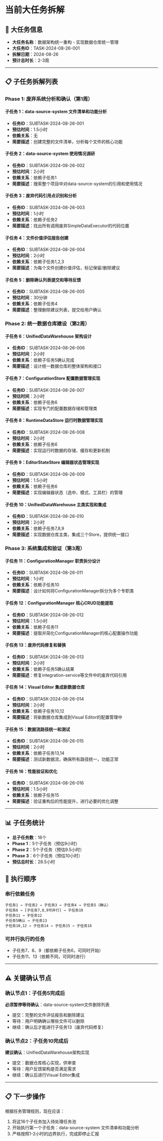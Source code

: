 # 当前大任务拆解

## 🎯 大任务信息
- **大任务名称**：数据架构统一重构 - 实现数据仓库统一管理
- **大任务ID**：TASK-2024-08-26-001
- **拆解日期**：2024-08-26
- **预计总时长**：2-3周

---

## 📋 子任务拆解列表

### **Phase 1: 废弃系统分析和确认（第1周）**

#### 子任务 1：data-source-system 文件清单和功能分析
- **任务ID**：SUBTASK-2024-08-26-001
- **预估时间**：1.5小时
- **依赖关系**：无
- **简要描述**：创建完整的文件清单，分析每个文件的核心功能

#### 子任务 2：data-source-system 使用情况调研
- **任务ID**：SUBTASK-2024-08-26-002  
- **预估时间**：2小时
- **依赖关系**：依赖子任务1
- **简要描述**：搜索整个项目中对data-source-system的引用和使用情况

#### 子任务 3：废弃代码引用点识别和分析
- **任务ID**：SUBTASK-2024-08-26-003
- **预估时间**：1小时
- **依赖关系**：依赖子任务2
- **简要描述**：找出所有调用废弃SimpleDataExecutor的代码位置

#### 子任务 4：文件价值评估报告创建
- **任务ID**：SUBTASK-2024-08-26-004
- **预估时间**：2小时
- **依赖关系**：依赖子任务1,2,3
- **简要描述**：为每个文件创建价值评估，标记保留/删除建议

#### 子任务 5：删除确认列表提交和等待反馈
- **任务ID**：SUBTASK-2024-08-26-005
- **预估时间**：30分钟
- **依赖关系**：依赖子任务4
- **简要描述**：整理删除建议列表，提交给用户确认

### **Phase 2: 统一数据仓库建设（第2周）**

#### 子任务 6：UnifiedDataWarehouse 架构设计
- **任务ID**：SUBTASK-2024-08-26-006
- **预估时间**：2小时
- **依赖关系**：依赖子任务5确认完成
- **简要描述**：设计统一数据仓库的整体架构和接口

#### 子任务 7：ConfigurationStore 配置数据管理实现
- **任务ID**：SUBTASK-2024-08-26-007
- **预估时间**：2小时
- **依赖关系**：依赖子任务6
- **简要描述**：实现专门的配置数据存储和管理类

#### 子任务 8：RuntimeDataStore 运行时数据管理实现
- **任务ID**：SUBTASK-2024-08-26-008
- **预估时间**：2小时
- **依赖关系**：依赖子任务6
- **简要描述**：实现运行时数据的存储、缓存和更新机制

#### 子任务 9：EditorStateStore 编辑器状态管理实现
- **任务ID**：SUBTASK-2024-08-26-009
- **预估时间**：1.5小时
- **依赖关系**：依赖子任务6
- **简要描述**：实现编辑器状态（选中、模式、工具栏）的管理

#### 子任务 10：UnifiedDataWarehouse 主类实现和集成
- **任务ID**：SUBTASK-2024-08-26-010
- **预估时间**：2小时
- **依赖关系**：依赖子任务7,8,9
- **简要描述**：实现数据仓库主类，集成三个Store，提供统一接口

### **Phase 3: 系统集成和验证（第3周）**

#### 子任务 11：ConfigurationManager 职责拆分设计
- **任务ID**：SUBTASK-2024-08-26-011
- **预估时间**：1小时
- **依赖关系**：依赖子任务10
- **简要描述**：设计如何将ConfigurationManager拆分为多个专职类

#### 子任务 12：ConfigurationManager 核心CRUD功能提取
- **任务ID**：SUBTASK-2024-08-26-012
- **预估时间**：1.5小时
- **依赖关系**：依赖子任务11
- **简要描述**：提取并简化ConfigurationManager的核心配置操作功能

#### 子任务 13：废弃代码修复和替换
- **任务ID**：SUBTASK-2024-08-26-013
- **预估时间**：2小时
- **依赖关系**：依赖子任务5确认结果
- **简要描述**：修复integration-service等文件中的废弃代码引用

#### 子任务 14：Visual Editor 集成新数据仓库
- **任务ID**：SUBTASK-2024-08-26-014
- **预估时间**：2小时
- **依赖关系**：依赖子任务10,12
- **简要描述**：将新数据仓库集成到Visual Editor的配置管理中

#### 子任务 15：数据流路径统一和测试
- **任务ID**：SUBTASK-2024-08-26-015
- **预估时间**：2小时
- **依赖关系**：依赖子任务13,14
- **简要描述**：测试新数据流，确保所有路径统一，功能正常

#### 子任务 16：性能验证和优化
- **任务ID**：SUBTASK-2024-08-26-016
- **预估时间**：1.5小时
- **依赖关系**：依赖子任务15
- **简要描述**：验证重构后的性能提升，进行必要的优化调整

---

## 📊 子任务统计

- **总子任务数**：16个
- **Phase 1**：5个子任务（预估9小时）
- **Phase 2**：5个子任务（预估9.5小时）  
- **Phase 3**：6个子任务（预估10小时）
- **预估总时长**：28.5小时

## 🔄 执行顺序

### 串行依赖任务
```
子任务1 → 子任务2 → 子任务3 → 子任务4 → 子任务5（确认）
子任务6 → [子任务7,8,9可并行] → 子任务10
子任务11 → 子任务12
子任务5确认 → 子任务13
子任务10,12 → 子任务14 → 子任务15 → 子任务16
```

### 可并行执行的任务
- 子任务7、8、9（都依赖子任务6，可同时开始）
- 子任务11、13（依赖不同，可同时进行）

---

## ⚠️ 关键确认节点

### 确认节点1：子任务5完成后
**必须暂停等待确认**：data-source-system文件删除列表
- 提交：完整的文件评估报告和删除建议
- 等待：用户明确确认哪些文件可以删除
- 继续：确认后才能进行子任务13（废弃代码修复）

### 确认节点2：子任务10完成后  
**建议确认**：UnifiedDataWarehouse架构实现
- 提交：数据仓库核心实现，供审查
- 等待：用户反馈架构是否满足需求
- 继续：确认后进行Visual Editor集成

---

## 📋 下一步操作

根据任务管理规则，现在应该：
1. 将这16个子任务加入待处理任务池
2. 开始执行第一个子任务：data-source-system 文件清单和功能分析
3. 严格按照1-2小时的边界执行，完成即停止汇报